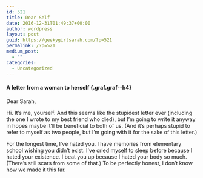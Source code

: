 ```yaml
---
id: 521
title: Dear Self
date: 2016-12-31T01:49:37+00:00
author: wordpress
layout: post
guid: https://geekygirlsarah.com/?p=521
permalink: /?p=521
medium_post:
  - ""
categories:
  - Uncategorized
---
```

#### A letter from a woman to herself {.graf.graf--h4}

<p class="graf graf--p">
  Dear Sarah,
</p>

<p class="graf graf--p">
  Hi. It’s me, yourself. And this seems like the stupidest letter ever (including the one I wrote to my best friend who died), but I’m going to write it anyway in hopes maybe it’ll be beneficial to both of us. (And it’s perhaps stupid to refer to myself as two people, but I’m going with it for the sake of this letter.)
</p>

<p class="graf graf--p">
  For the longest time, I’ve hated you. I have memories from elementary school wishing you didn’t exist. I’ve cried myself to sleep before because I hated your existence. I beat you up because I hated your body so much. (There’s still scars from some of that.) To be perfectly honest, I don’t know how we made it this far.
</p>